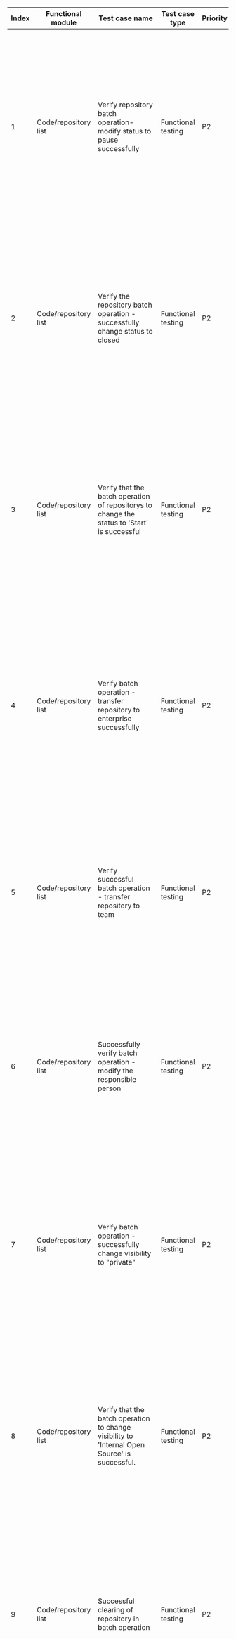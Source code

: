 | Index | Functional module | Test case name | Test case type | Priority | Precondition | Step description | Expected result | Remarks |
| - | - | - | - | - | - | - | - | - |
| 1 | Code/repository list | Verify repository batch operation-modify status to pause successfully | Functional testing | P2 | 1. Administrator account login<br>2. Enter the code - repository list page<br>3. Multiple repositories with "Start" state already exist | 1. Click the 'Batch Operations' button, select 'Modify Status' -- change to 'Paused', select multiple repositories with 'Started' status, click the submit button<br>2. Enter the administrator password and click the "OK" button | 1. Verify sensitive operation<br>2. Modification successful, repository status changed to "Paused" |  |
| 2 | Code/repository list | Verify the repository batch operation - successfully change status to closed | Functional testing | P2 | 1. Administrator account login<br>2. Enter the code - repository list page<br>3. Multiple repositories with "Start" state already exist | 1. Click the [Batch Operation] button, select 'Modify Status' - change to 'Closed', select multiple repositories in 'Started' state, click the Submit button<br>2. Enter the administrator password and click the "OK" button | 1. Verify sensitive operation<br>2. Modification successful, repository status changed to 'Closed' |  |
| 3 | Code/repository list | Verify that the batch operation of repositorys to change the status to 'Start' is successful | Functional testing | P2 | 1. Administrator account login<br>2. Enter the code - repository list page<br>3. Repository with multiple 'Paused' statuses already exists | 1. Click the 'Batch Operation' button, select 'Modify Status' - change to 'Start', select multiple repositories in 'Pause' status, and click the submit button.<br>2. Enter the administrator password and click the "OK" button | 1. Verify sensitive operation<br>2. Modification successful, repository status changed to "Started" |  |
| 4 | Code/repository list | Verify batch operation - transfer repository to enterprise successfully | Functional testing | P2 | 1. Administrator account login<br>2. Enter the code - repository list page<br>3. There are already multiple companies | 1. Click the "Batch Operations" button, select "Transfer Repository" - "Transfer to Enterprise", select the repository, select the enterprise, and click the submit button.<br>2. Enter the administrator password and click the "OK" button | 1. Verify sensitive operation<br>2. Transfer successful, repository ownership is correct |  |
| 5 | Code/repository list | Verify successful batch operation - transfer repository to team | Functional testing | P2 | 1. Administrator account login<br>2. Enter the code - repository list page<br>3. There are multiple repositories under multiple teams | 1. Click the "Batch Operation" button, select "Transfer Repository"--"Transfer to Team", select multiple repositorys, and click the submit button.<br>2. Enter the administrator password and click the "OK" button | 1. Verify sensitive operation<br>2. Transfer successful, repository ownership is correct |  |
| 6 | Code/repository list | Successfully verify batch operation - modify the responsible person | Functional testing | P2 | 1. Administrator account login<br>2. Enter the code - repository list page<br>3. Multiple repositories already exist | 1. Click the "Batch Operation" button, select "Modify Owner"--"Owner", select multiple repositorys, and click the submit button.<br>2. Enter the administrator password and click the "OK" button | 1. Verify sensitive operation<br>2. Modification successful, repository owner changed correctly |  |
| 7 | Code/repository list | Verify batch operation - successfully change visibility to "private" | Functional testing | P2 | 1. Administrator account login<br>2. Enter the code - repository list page<br>3. Multiple 'Internal Open Source' repositories already exist | 1. Click the "Batch Operation" button, select "Modify Visibility" - "Private", select multiple internal open source repositories, and click the submit button<br>2. Enter the administrator password and click the "OK" button | 1. Verify sensitive operation<br>2. Modification successful, repository visibility changed to private |  |
| 8 | Code/repository list | Verify that the batch operation to change visibility to 'Internal Open Source' is successful. | Functional testing | P2 | 1. Administrator account login<br>2. Enter the code - repository list page<br>3. There are multiple 'private' repositories | 1. Click on the 'Batch Operations' button, select 'Modify Visibility' - 'Internal Open Source', select multiple 'Private' repositories, and click the submit button.<br>2. Enter the administrator password and click the "OK" button | 1. Verify sensitive operation<br>2. Modification successful, repository visibility changed to internal open source |  |
| 9 | Code/repository list | Successful clearing of repository in batch operation | Functional testing | P2 | 1. Administrator account login<br>2. Enter the code - repository list page<br>3. Multiple repositories already exist | 1. Click the [Bulk Operations] button, select 'Clear Repository', select multiple repositories, and click the submit button.<br>2. Enter administrator password, click on 'Clear' button | 1. Verify sensitive operation<br>2. Successfully modified, repository is empty |  |
| 10 | Code/repository list | Verify successful deletion of repositories in batch operations | Functional testing | P2 | 1. Administrator account login<br>2. Enter the code - repository list page<br>3. Multiple repositories already exist | 1. Click on the [Batch Actions] button, select 'Delete Repository', select multiple repositories, and click the submit button.<br>2. Enter the administrator password, select 'Also delete tasks related to the associated repository', and click the 'Delete' button | 1. Verify sensitive operation<br>2. Delete repository successfully, repository-related tasks are deleted |  |
| 11 | Code/repository list | Verify Repository Inventory Display Data Correctly | Functional testing | P3 | 1. Administrator account login<br>2. Enter the code - repository list page<br>3. There is a repository 'abc' with at least 1 pull request. | View the displayed repository name, number of PRs, creator, creation time, and repository size. | Data correct |  |
| 12 | Code/repository list | Validate filtering repository inventory - Project | Functional testing | P2 | 1. Administrator account login<br>2. Enter the code - repository list page<br>There is already a repository called 'abc' belonging to the 'ABC' project, and a repository called 'aaa' that does not belong to any project. | Click the "Projects" button<br>2. Select project 'ABC' | 1. Display project dropdown box<br>2. Correctly search for the target repository "abc" |  |
| 13 | Code/repository list | Validate repository inventory filter - class | Functional testing | P2 | 1. Administrator account login<br>2. Enter the code - repository list page<br>There is already a repository called 'abc' belonging to the 'ABC' class, and a repository called 'aaa' that does not belong to any class. | 1. Click on the 'Class' button<br>2. Select project 'ABC' | 1. Display project dropdown box<br>2. Correctly search for the target repository "abc" |  |
| 14 | Code/repository list | Verify repository list filtering - responsible person | Functional testing | P2 | 1. Administrator account login<br>2. Enter the code - repository list page<br>3. There is already a repository called "abc" with a manager named "aa", and a repository called "aaa" with a manager named "bb". | 1. Click on "Responsible Person" button<br>2. Select the owner as "aa" | 1. Display project dropdown box<br>2. Correctly search for the target repository "abc" |  |
| 15 | Code/repository list | Validate repository list filtering - type | Functional testing | P2 | 1. Administrator account login<br>2. Enter the code - repository list page<br>3. There are existing repositories "aa11", "aa22", "aa33", with types private/internal/outsourced respectively. | 1. Click the "Type" button<br>2. Select private<br>3. Select internal source<br>4. Select outsourcing | 1. Display project dropdown box<br>2. Successfully search for the target repository 'aa11'<br>3. Successfully search for the target repository 'aa22'<br>4. Correctly search for the target repository 'aa33' |  |
| 16 | Code/repository list | Verify repository inventory filter - keyword | Functional testing | P2 | 1. Administrator account login<br>2. Enter the code - repository list page<br>3. Repository 'aa11bb' already exists | 1. In the search input box, type: aa<br>2. In the search input box, type: bb<br>3. In the search input box, enter: 11<br>4. In the search input box, enter: AA | 1. Correctly search for the target repository: aa11bb<br>2. Correctly search for the target repository: aa11bb<br>3. Correctly search for the target repository: aa11bb<br>4. Correctly search for the target repository: aa11bb |  |
| 17 | Code/repository list | Verify setting/unsetting a repository as a template repository is successful | Functional testing | P2 | 1. Administrator account login<br>2. Enter the code - repository list page | 1. Select a repository, click "..."<br>2. Click the 'Set as Template Repository' button<br>3. Click on the 'Create Repository' button in the top right corner of the list page<br>4. Click on the 'Use Template Repository' option<br>5. Pull down to view<br>6. Go back to the repository list, select a template repository, and click '...'<br>7. Click "Cancel Template Repository" option | 1. There is an option in the drop-down list of operations to set as a template repository<br>2. Refresh the list page, the repository name is displayed on the right with the "Template Repository" identifier<br>3. Redirect to the new repository page<br>4. Select template repository option box appears<br>5. The repository appears in the options<br>6. The drop-down list of operations includes the option to 'Cancel Template Repository'.<br>7. The identification of the repository 'Template Repository' disappears when the page is refreshed |  |
| 18 | Code/repository list | Validate jump to add member page | Functional testing | P3 | 1. Administrator account login<br>2. Enter the code - repository list page<br>3. There is already a non-empty repository A | 1. Select repository A and click "..."<br>2. Click the "Add Member" button | 1. The dropdown menu displays options 'Add Member', 'Request Review', 'Create Fork Repository', 'Star', 'Set as Repository Template', 'Feature Settings', 'Set Protected Branches', and 'Delete'.<br>2. Successfully redirected to the 'Repository-Management-Member Management' page without error |  |
| 19 | Code/repository list | Verify redirection to code review page | Functional testing | P3 | 1. Administrator account login<br>2. Enter the code - repository list page<br>3. There is already a non-empty repository A | 1. Select repository A and click "..."<br>2. Click [Request Review] | 1. The dropdown menu displays options 'Add Member', 'Request Review', 'Create Fork Repository', 'Star', 'Set as Repository Template', 'Feature Settings', 'Set Protected Branches', and 'Delete'.<br>2. Successfully jump to 'Repository-Code Review' page without error |  |
| 20 | Code/repository list | Verify view empty repository operation options | Functional testing | P3 | 1. Administrator account login<br>2. Enter the code - repository list page<br>3. There is already an empty repository A | Select repository A and click "..." | The drop-down box displays the options of 'Add member', 'Create fork repository', 'Star', 'Function settings', 'Set protected branches', and 'Delete'. |  |
| 21 | Code/repository list | Verify fork repository | Functional testing | P1 | 1. Administrator account login<br>2. Enter the code - repository list page<br>3. There is already a non-empty repository A | 1. Select repository A and click "..."<br>2. Click on "Create Fork Repository"<br>3. Select the fork object, click [OK] button<br>4. Go back to the 'Code - Repository List' page and check the statistics of the number of 'Forked Repositories' on the left. | 1. The dropdown menu displays options 'Add Member', 'Request Review', 'Create Fork Repository', 'Star', 'Set as Repository Template', 'Feature Settings', 'Set Protected Branches', and 'Delete'.<br>2. The "Fork Repository" dialog box correctly displays the objects that can be forked<br>3. Go to the code page of the forked repository, the page does not report errors, and the repository name displays the 'Syncable' icon on the right.<br>4. The count of the forked repositories is increased by 1 |  |
| 22 | Code/repository list | Verify the prompt message for not selecting an object when forking a repository | Functional testing | P3 | 1. Administrator account login<br>2. Enter the code - repository list page<br>3. There is already a non-empty repository A | 1. Select empty repository A and click the '...' action<br>2. Click on "Create Fork Repository"<br>3. Do not select a fork object and click "OK" | 1. The dropdown menu displays options 'Add Member', 'Request Review', 'Create Fork Repository', 'Star', 'Set as Repository Template', 'Feature Settings', 'Set Protected Branches', and 'Delete'.<br>2. The "Fork Repository" dialog box correctly displays the objects that can be forked<br>3. Prompt: Please select the owner of the Forked repository |  |
| 23 | Code/repository list | Verify starred repository | Functional testing | P2 | 1. Administrator account login<br>2. Enter the code - repository list page<br>3. There is already a non-empty repository A | 1. Select repository A and click "..."<br>2. Click on 'Star'<br>3. On the 'Code - Repository List' page, check the quantity statistics of the 'Starred Repositories' on the left side. | 1. The dropdown menu displays options 'Add Member', 'Request Review', 'Create Fork Repository', 'Star', 'Set as Repository Template', 'Feature Settings', 'Set Protected Branches', and 'Delete'.<br>2. The page refreshes and a yellow highlighted star appears on the right side of the repository name<br>3. Increase the count of starred repositories by 1 |  |
| 24 | Code/repository list | Verify cancel starred repository | Functional testing | P2 | 1. Administrator account login<br>2. Enter the code - repository list page<br>3. There is already a starred repository A | 1. Select repository A and click "..."<br>2. Click 'Unstar'<br>3. On the 'Code - Repository List' page, check the quantity statistics of the 'Starred Repositories' on the left side. | 1. The dropdown menu displays options such as 'Add Member,' 'Request Review,' 'Create Fork Repository,' 'Unstar,' 'Set as Template Repository,' 'Settings,' 'Protect Branches,' and 'Delete.'<br>2. Page refreshes, yellow highlight star on the right side of the repository name disappears<br>3. Quantity statistics of 'Starred repositories' - 1 |  |
| 25 | Code/repository list | Verify setting template repository | Functional testing | P2 | 1. Administrator account login<br>2. Enter the code - repository list page<br>3. There is already a non-empty repository A | 1. Select repository A and click "..."<br>2. Click on [Set as Template Repository]<br>3. On the 'Code-Repository List' page, check the statistics of the 'Template Repositories' on the left. | 1. The dropdown menu displays options 'Add Member', 'Request Review', 'Create Fork Repository', 'Star', 'Set as Repository Template', 'Feature Settings', 'Set Protected Branches', and 'Delete'.<br>2. Refresh the page to see an orange 'Template Repository' label on the right side of the repository name<br>3. The number of template repositories is reduced by 1 |  |
| 26 | Code/repository list | Validate cancel template repository | Functional testing | P2 | 1. Administrator account login<br>2. Enter the code - repository list page<br>3. Template repository A already exists | 1. Select repository A and click "..."<br>2. Click [Cancel Template Repository]<br>3. On the 'Code-Repository List' page, check the statistics of the 'Template Repositories' on the left. | 1. The dropdown menu displays options 'Add Member', 'Request Review', 'Create Fork Repository', 'Star', 'Unstar Repository Template', 'Feature Settings', 'Set Protected Branches', and 'Delete'.<br>2. Refresh the page and the orange 'Template Repository' label on the right side of the repository name disappears<br>3. The number of template repositories is reduced by 1 |  |
| 27 | Code/repository list | Verify redirect to function setting page | Functional testing | P3 | 1. Administrator account login<br>2. Enter the code - repository list page<br>3. There is already a non-empty repository A | 1. Select repository A and click "..."<br>2. Click on [Function Settings] | 1. The dropdown menu displays options 'Add Member', 'Request Review', 'Create Fork Repository', 'Star', 'Set as Repository Template', 'Feature Settings', 'Set Protected Branches', and 'Delete'.<br>2. Successfully navigate to the 'Repository-Management-Function Settings' page without any errors |  |
| 28 | Code/repository list | Verify jump to protected branch page | Functional testing | P3 | 1. Administrator account login<br>2. Enter the code - repository list page<br>3. There is already a non-empty repository A | 1. Select repository A and click "..."<br>2. Click on [Set Protected Branches] | 1. The dropdown menu displays options 'Add Member', 'Request Review', 'Create Fork Repository', 'Star', 'Set as Repository Template', 'Feature Settings', 'Set Protected Branches', and 'Delete'.<br>2. Successfully redirected to the "Repository-Management-Protected Branches" page without errors |  |
| 29 | Code/repository list | Successfully verify delete repository | Functional testing | P1 | 1. Administrator account login<br>2. Enter the code - repository list page<br>3. There is already a non-empty repository A, and A repository has associated tasks. | 1. Select repository A and click "..."<br>2. Click 'Delete'<br>3. Check 'Delete associated tasks in the repository', enter the password of the current logged-in user, and click the [OK] button<br>4. "Code-Repository List" page, view the total count of [All] on the left side.<br>5. View tasks associated with the repository | 1. The dropdown menu displays options 'Add Member', 'Request Review', 'Create Fork Repository', 'Star', 'Set as Repository Template', 'Feature Settings', 'Set Protected Branches', and 'Delete'.<br>2. Pop-up 'Sensitive operation'<br>3. The popup disappears and displays a message: Delete successful<br>4. [All] quantity statistics -1<br>5. Cannot find the associated task |  |
| 30 | Code/repository list | Validate jump to "All" repository list | Functional testing | P3 | 1. Administrator account login<br>2. Enter the code - repository list page | 1. Go to Code-Repository list page<br>2. Check the quantity statistics | 1. By default, jump to the 'All' repository list<br>2. The quantity statistics are correct |  |
| 31 | Code/repository list | Verify the jump to the list of repositories "I'm responsible for" | Functional testing | P3 | 1. Administrator account login<br>2. Enter the code - repository list page | 1. Click 'My Responsible'<br>2. Check the quantity statistics | 1. Go to the list of repositories that I am responsible for<br>2. The quantity statistics are correct |  |
| 32 | Code/repository list | Verify search for 'Repositories I'm responsible for' | Functional testing | P3 | 1. Administrator account login<br>2. Enter the code - repository list page | 1. Click 'My Responsible'<br>2. Enter the repository name containing the current logged-in user as the assignee in the search box and press Enter | 1. Go to the list of repositories that I am responsible for<br>2. Search data is correct |  |
| 33 | Code/repository list | Verify searching for non-'My Responsible' repository | Functional testing | P3 | 1. Administrator account login<br>2. Enter the code - repository list page | 1. Click 'My Responsible'<br>2. Enter the keyword of a repository name with a responsible person that is not the currently logged in user in the search box and press the enter key | 1. Go to the list of repositories that I am responsible for<br>2. Search data is empty |  |
| 34 | Code/repository list | Verify that it redirects to the 'Repositories I'm Involved In' repository list | Functional testing | P3 | 1. Administrator account login<br>2. Enter the code - repository list page | 1. Click 'Participated by me'<br>2. Check the quantity statistics | 1. Go to the list of repositories I participate in<br>2. The quantity statistics are correct |  |
| 35 | Code/repository list | Verify search for 'Repositories I'm involved in' | Functional testing | P3 | 1. Administrator account login<br>2. Enter the code - repository list page | 1. Click 'Participated by me'<br>2. Enter the keyword of the repository name in which the current logged-in user is participating in the search box, and press the enter key | 1. Go to the list of repositories I participate in<br>2. Search data is correct |  |
| 36 | Code/repository list | Verify searching for non-'Participated' repositories | Functional testing | P3 | 1. Administrator account login<br>2. Enter the code - repository list page | 1. Click 'Participated by me'<br>2. Enter a keyword in the search box that is not related to any repositories the current logged-in user is participating in, and press the enter key | 1. Go to the list of repositories I participate in<br>2. Search data is empty |  |
| 37 | Code/repository list | Verify the number of repositories in the 'Starred Repositories' section | Functional testing | P3 | 1. Administrator account login<br>2. Enter the code - repository list page | 1. Click on 'Starred Repositories'<br>2. Check the quantity statistics | 1. Go to the 'Starred Repositories' inventory<br>2. The quantity statistics are correct |  |
| 38 | Code/repository list | Validate searching for 'Starred Repository' repository | Functional testing | P3 | 1. Administrator account login<br>2. Enter the code - repository list page | 1. Click on 'Starred Repositories'<br>2. Enter the keyword of a starred repository name in the search box and press the enter key | 1. Go to the 'Starred Repositories' inventory<br>2. Search data is correct |  |
| 39 | Code/repository list | Verify searching for non-starred repositories | Functional testing | P3 | 1. Administrator account login<br>2. Enter the code - repository list page | 1. Click on 'Starred Repositories'<br>2. Enter the keyword of a starred repository name in the search box and press the enter key | 1. Go to the 'Starred Repositories' inventory<br>2. Search data is empty |  |
| 40 | Code/repository list | Verify jump to the 'Template Repository' repository list | Functional testing | P3 | 1. Administrator account login<br>2. Enter the code - repository list page | 1. Click on 'Template Repository'<br>2. Check the quantity statistics<br>3. Check the data in the repository list of the "Template Repository" | 1. Navigate to "Template Repository" inventory<br>2. The quantity statistics are correct<br>3. The repository name does not have an orange 'Template Repository' label on the right |  |
| 41 | Code/repository list | Validate searching for 'Template Repository' repository | Functional testing | P3 | 1. Administrator account login<br>2. Enter the code - repository list page | 1. Click on 'Template Repository'<br>2. Type the keywords of the template repository name in the search box and press the enter key | 1. Navigate to "Template Repository" inventory<br>2. Search data is correct |  |
| 42 | Code/repository list | Verify searching for non-template repositories | Functional testing | P3 | 1. Administrator account login<br>2. Enter the code - repository list page | 1. Click on 'Template Repository'<br>2. Enter a keyword in the search box that is not a template repository name and press the enter key. | 1. Navigate to "Template Repository" inventory<br>2. Search data is empty |  |
| 43 | Code/repository list | Verify jump to create repository page | Functional testing | P3 | 1. Administrator account login<br>2. Enter the code - repository list page | 1. Click on 'Template Repository'<br>2. Choose a template repository and click 'Create repository' | 1. Navigate to "Template Repository" inventory<br>2. Jump to the "New repository" page, with the option "Use template repository" checked by default, and the template repository defaults to show this repository name. |  |
| 44 | Code/repository list | Verify the jump to the "Forked Repositories - All" repository list | Functional testing | P3 | 1. Administrator account login<br>2. Enter the code - repository list page | 1. Click on 【Fork Repository】<br>2. Check the quantity statistics | 1. Go to the 'Forked Repositories - All' repository list.<br>2. The quantity statistics are correct |  |
| 45 | Code/repository list | Verify the navigation of the repository list of 'Forked Repositories - Repositories I Forked'. | Functional testing | P3 | 1. Administrator account login<br>2. Enter the code - repository list page | 1. Click on 【Fork Repository】<br>2. Click on [Forked by Me] | 1. Go to the 'Forked Repositories - All' repository list.<br>2. Go to the "Forked Repositories - Repositories I have forked" repository list |  |
| 46 | Code/repository list | Validate searching Forked repositories | Functional testing | P3 | 1. Administrator account login<br>2. Enter the code - repository list page | 1. Click on 【Fork Repository】<br>2. Enter the keyword of the fork repository name in the search box and press enter | 1. Go to the 'Forked Repositories - All' repository list.<br>2. Search data is correct |  |
| 47 | Code/repository list | Verify search for non-Fork repositories | Functional testing | P3 | 1. Administrator account login<br>2. Enter the code - repository list page | 1. Click on 【Fork Repository】<br>2. Enter the keyword of the non-fork repository name in the search box and press enter | 1. Go to the 'Forked Repositories - All' repository list.<br>2. Search data is empty |  |
| 48 | Code/repository list | Verify the jump to 'Paused and Closed Repositories-Pause' repository list | Functional testing | P3 | 1. Administrator account login<br>2. Enter the code - repository list page | 1. Click on 'Paused and Closed Repositories'<br>2. Check the quantity statistics | 1. Jump to the "Pause" repository list<br>2. The quantity statistics are correct |  |
| 49 | Code/repository list | Verify the switch of the "Paused and Closed Repositories-Closed" repository list | Functional testing | P3 | 1. Administrator account login<br>2. Enter the code - repository list page | 1. Click on 'Paused and Closed Repositories'<br>2. Click 'Close' | 1. Jump to the "Pause" repository list<br>2. Jump to the "Close" repository list |  |
| 50 | Code/repository list | Verify search for paused repositories | Functional testing | P3 | 1. Administrator account login<br>2. Enter the code - repository list page | 1. Click on 'Paused and Closed Repositories'<br>2. Enter the keyword of a repository name in paused state in the search box and press Enter. | 1. Jump to the "Pause" repository list<br>2. Search data is correct |  |
| 51 | Code/repository list | Verify search for non-paused repositories | Functional testing | P3 | 1. Administrator account login<br>2. Enter the code - repository list page | 1. Click on 'Paused and Closed Repositories'<br>2. Enter a keyword of a non-paused repository name in the search box and press enter. | 1. Jump to the "Pause" repository list<br>2. Search data is empty |  |
| 52 | Code/repository list | Verify the search closed state of the repository | Functional testing | P3 | 1. Administrator account login<br>2. Enter the code - repository list page | 1. Click on 'Paused and Closed Repositories'<br>2. Click 'Close'<br>3. Enter the keyword of the closed state repository name in the search box and press Enter | 1. Jump to the "Pause" repository list<br>2. Jump to the "Close" repository list<br>3. Search data is correct |  |
| 53 | Code/repository list | Verify search for non-closed repositories | Functional testing | P3 | 1. Administrator account login<br>2. Enter the code - repository list page | 1. Click on 'Paused and Closed Repositories'<br>2. Click 'Close'<br>3. Enter the keyword of the repository name in the search box for closed or paused status, press Enter key | 1. Jump to the "Pause" repository list<br>2. Jump to the "Close" repository list<br>3. Empty search data |  |
| 54 | Code/repository list | Verify search - fuzzy search | Functional testing | P2 | 1. Administrator account login<br>2. Enter the code - repository list page | 1. Go to Code-Repository list page<br>2. Enter the repository name keyword in the search box and press the enter key | 1. By default, jump to the 'All' repository list<br>2. Page refreshes, returns all repositories containing the keyword |  |
| 55 | Code/repository list | Verify search - exact search | Functional testing | P2 | 1. Administrator account login<br>2. Enter the code - repository list page | 1. Go to Code-Repository list page<br>2. Enter the full name of the repository in the search box and press the enter key | 1. By default, jump to the 'All' repository list<br>2. The page refreshes and the correct repository is searched |  |
| 56 | Code/repository list | Validate search - Case insensitive | Functional testing | P2 | 1. Administrator account login<br>2. Enter the code - repository list page | 1. Go to Code-Repository list page<br>2. Enter the repository name in uppercase letters in the search box and press the enter key. | 1. By default, jump to the 'All' repository list<br>2. The page refreshes and shows all repositories containing the case-insensitive keyword |  |
| 57 | Code/repository list | Verify sorting - default sorting | Functional testing | P2 | 1. Administrator account login<br>2. Enter the code - repository list page | 1. Go to Code-Repository list page<br>2. Click sorting icon | 1. By default, jump to the 'All' repository list<br>2. Dropdown option box displays 'default sorting', 'name sorting', 'creation time', 'update time', 'repository size', with 'default sorting' selected by default |  |
| 58 | Code/repository list | Verify sorting - name sorting | Functional testing | P2 | 1. Administrator account login<br>2. Enter the code - repository list page | 1. Go to Code-Repository list page<br>2. Click sorting icon<br>3. Click the "Name Sorting". | 1. By default, jump to the 'All' repository list<br>2. Dropdown option box displays 'default sorting', 'name sorting', 'creation time', 'update time', 'repository size', with 'default sorting' selected by default<br>3. After the page refreshes, the repository name is sorted in the order of Chinese, English, and numbers. Chinese pinyin is sorted in reverse order, English is sorted in reverse order, and numbers are sorted in descending order |  |
| 59 | Code/repository list | Verify sorting - creation time | Functional testing | P2 | 1. Administrator account login<br>2. Enter the code - repository list page | 1. Go to Code-Repository list page<br>2. Click sorting icon<br>3. Click【Create Time】 | 1. By default, jump to the 'All' repository list<br>2. Dropdown option box displays 'default sorting', 'name sorting', 'creation time', 'update time', 'repository size', with 'default sorting' selected by default<br>3. Refresh the page and sort by creation time in descending order |  |
| 60 | Code/repository list | Verify sorting - update time | Functional testing | P2 | 1. Administrator account login<br>2. Enter the code - repository list page | 1. Go to Code-Repository list page<br>2. Click sorting icon<br>3. Click【Update Time】 | 1. By default, jump to the 'All' repository list<br>2. Dropdown option box displays 'default sorting', 'name sorting', 'creation time', 'update time', 'repository size', with 'default sorting' selected by default<br>3. Refresh the page and sort by update time in descending order |  |
| 61 | Code/repository list | Verify sorting - repository size | Functional testing | P2 | 1. Administrator account login<br>2. Enter the code - repository list page | 1. Go to Code-Repository list page<br>2. Click sorting icon<br>3. Click "Repository Size" | 1. By default, jump to the 'All' repository list<br>2. Dropdown option box displays 'default sorting', 'name sorting', 'creation time', 'update time', 'repository size', with 'default sorting' selected by default<br>3. Page refreshes and sorts the repositories by size from largest to smallest |  |
| 62 | Code/repository list | Successfully verify the jump to the 'open' code review list | Functional testing | P3 | 1. Administrator account login<br>2. Enter the code - repository list page | 1. Click "Open"<br>2. Check the quantity statistics | 1. Jump to the 'open' code review list<br>2. The quantity statistics are correct |  |
| 63 | Code/repository list | Verify the switch between the "Merged" code review list | Functional testing | P3 | 1. Administrator account login<br>2. Enter the code - repository list page | 1. Click 'Merged'<br>2. Check the quantity statistics | 1. Go to the 'Merged' code review list<br>2. The quantity statistics are correct |  |
| 64 | Code/repository list | Verify switching to the 'Closed' code review list | Functional testing | P3 | 1. Administrator account login<br>2. Enter the code - repository list page | 1. Click [Closed]<br>2. Check the quantity statistics | 1. Go to the "Closed" code review list<br>2. The quantity statistics are correct |  |
